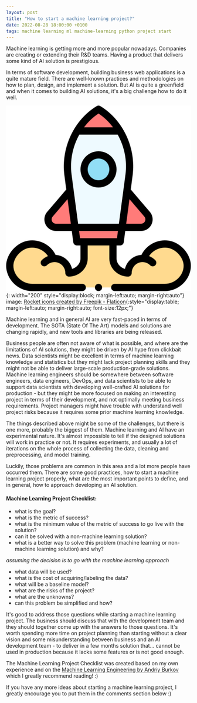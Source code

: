 ```yaml
---
layout: post
title: "How to start a machine learning project?"
date: 2022-08-28 18:00:00 +0100
tags: machine learning ml machine-learning python project start
---
```

Machine learning is getting more and more popular nowadays. Companies are creating or extending their R&D teams. Having a product that delivers some kind of AI solution is prestigious.

In terms of software development, building business web applications is a quite mature field. There are well-known practices and methodologies on how to plan, design, and implement a solution. But AI is quite a greenfield and when it comes to building AI solutions, it's a big challenge how to do it well.

![image](/assets/images/rocket.png "starting a project"){: width="200" style="display:block; margin-left:auto; margin-right:auto"}\
<span>image: <a href="https://www.flaticon.com/free-icons/rocket" title="rocket icons">Rocket icons created by Freepik - Flaticon</a></span>{:style="display:table; margin-left:auto; margin-right:auto; font-size:12px;"}

Machine learning and in general AI are very fast-paced in terms of development. The SOTA (State Of The Art) models and solutions are changing rapidly, and new tools and libraries are being released.

Business people are often not aware of what is possible, and where are the limitations of AI solutions, they might be driven by AI hype from clickbait news. Data scientists might be excellent in terms of machine learning knowledge and statistics but they might lack project planning skills and they might not be able to deliver large-scale production-grade solutions. Machine learning engineers should be somewhere between software engineers, data engineers, DevOps, and data scientists to be able to support data scientists with developing well-crafted AI solutions for production - but they might be more focused on making an interesting project in terms of their development, and not optimally meeting business requirements. Project managers might have trouble with understand well project risks because it requires some prior machine learning knowledge.

The things described above might be some of the challenges, but there is one more, probably the biggest of them. Machine learning and AI have an experimental nature. It's almost impossible to tell if the designed solutions will work in practice or not. It requires experiments, and usually a lot of iterations on the whole process of collecting the data, cleaning and preprocessing, and model training.

Luckily, those problems are common in this area and a lot more people have occurred them. There are some good practices, how to start a machine learning project properly, what are the most important points to define, and in general, how to approach developing an AI solution.

#### Machine Learning Project Checklist:
- what is the goal?
- what is the metric of success?
- what is the minimum value of the metric of success to go live with the solution?
- can it be solved with a non-machine learning solution?
- what is a better way to solve this problem (machine learning or non-machine learning solution) and why?

*assuming the decision is to go with the machine learning approach*

- what data will be used?
- what is the cost of acquiring/labeling the data?
- what will be a baseline model?
- what are the risks of the project?
- what are the unknowns?
- can this problem be simplified and how?

It's good to address those questions while starting a machine learning project. The business should discuss that with the development team and they should together come up with the answers to those questions. It's worth spending more time on project planning than starting without a clear vision and some misunderstanding between business and an AI development team - to deliver in a few months solution that... cannot be used in production because it lacks some features or is not good enough.

The Machine Learning Project Checklist was created based on my own experience and on the [Machine Learning Engineering by Andriy Burkov](http://mlebook.com/) which I greatly recommend reading! :)

If you have any more ideas about starting a machine learning project, I greatly encourage you to put them in the comments section below :)